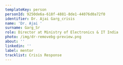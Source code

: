 ```yaml
---
templateKey: person
personId: 9250de6a-618f-4881-8de1-44076d0a72f0
identifier: Dr. Ajai Garg_crisis
name: 'Dr. Ajai '
surname: Garg_Sr
role: Director at Ministry of Electronics & IT India
photo: /img/dr-removebg-preview.png
about: ''
linkedin: ''
label: mentor
tracklist: Crisis Response
---
```

